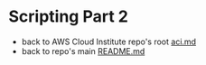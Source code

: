 # Scripting Part 2

* back to AWS Cloud Institute repo's root [aci.md](../aci.md)
* back to repo's main [README.md](../../../README.md)

## 
